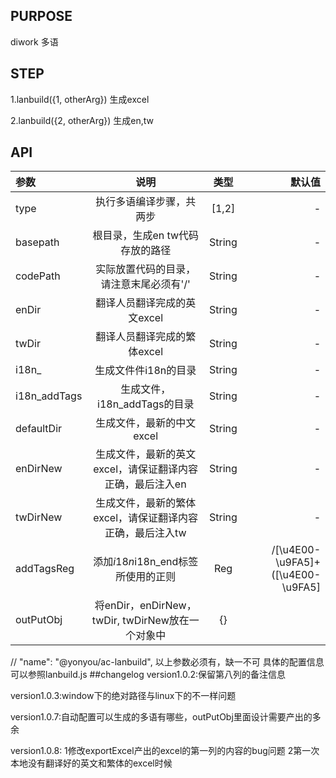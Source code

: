 
## PURPOSE
diwork 多语

## STEP
1.lanbuild({1, otherArg})
    生成excel

2.lanbuild({2, otherArg})
    生成en,tw

## API
|参数|说明|类型|默认值|
|:--|:---:|:--:|---:|
|type|执行多语编译步骤，共两步|[1,2]|-|
|basepath|根目录，生成en tw代码存放的路径|String|-|
|codePath|实际放置代码的目录，请注意末尾必须有'/'|String|-|
|enDir|翻译人员翻译完成的英文excel|String|-|
|twDir|翻译人员翻译完成的繁体excel|String|-|
|i18n_|生成文件件i18n的目录|String|-|
|i18n_addTags|生成文件，i18n_addTags的目录|String|-|
|defaultDir|生成文件，最新的中文excel|String|-|
|enDirNew|生成文件，最新的英文excel，请保证翻译内容正确，最后注入en|String|-|
|twDirNew|生成文件，最新的繁体excel，请保证翻译内容正确，最后注入tw|String|-|
|addTagsReg|添加$i18n{}$i18n_end标签所使用的正则|Reg|/[\u4E00-\u9FA5]+([\u4E00-\u9FA5]|[\uFE30-\uFFA0]|[0-9]|[\?\,\。\.\、])*/g|
|outPutObj|将enDir，enDirNew，twDir, twDirNew放在一个对象中|{}|
 // "name": "@yonyou/ac-lanbuild",
以上参数必须有，缺一不可
具体的配置信息可以参照lanbuild.js
##changelog
version1.0.2:保留第八列的备注信息

version1.0.3:window下的绝对路径与linux下的不一样问题

version1.0.7:自动配置可以生成的多语有哪些，outPutObj里面设计需要产出的多余

version1.0.8:
1修改exportExcel产出的excel的第一列的内容的bug问题
2第一次本地没有翻译好的英文和繁体的excel时候
